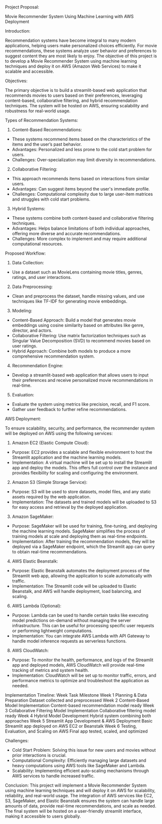 Project Proposal:
 
Movie Recommender System Using Machine Learning with AWS Deployment
 
Introduction:
 
Recommendation systems have become integral to many modern applications, helping users make personalized choices efficiently. For movie recommendations, these systems analyze user behavior and preferences to suggest content they are most likely to enjoy. The objective of this project is to develop a Movie Recommender System using machine learning techniques and deploy it on AWS (Amazon Web Services) to make it scalable and accessible.
 
 
 
Objectives:
 
The primary objective is to build a streamlit-based web application that recommends movies to users based on their preferences, leveraging content-based, collaborative filtering, and hybrid recommendation techniques. The system will be hosted on AWS, ensuring scalability and robustness for real-world usage.
 
Types of Recommendation Systems:
 
1. Content-Based Recommendations:
  - These systems recommend items based on the characteristics of the items and the user’s past behavior.
  - Advantages: Personalized and less prone to the cold start problem for users.
  - Challenges: Over-specialization may limit diversity in recommendations.
 
2. Collaborative Filtering:
  - This approach recommends items based on interactions from similar users.
  - Advantages: Can suggest items beyond the user's immediate profile.
  - Challenges: Computational complexity due to large user-item matrices and struggles with cold start problems.
 
3. Hybrid Systems:
  - These systems combine both content-based and collaborative filtering techniques.
  - Advantages: Helps balance limitations of both individual approaches, offering more diverse and accurate recommendations.
  - Challenges: More complex to implement and may require additional computational resources.
 
Proposed Workflow:
 
1. Data Collection:
  - Use a dataset such as MovieLens containing movie titles, genres, ratings, and user interactions.
 
2. Data Preprocessing:
  - Clean and preprocess the dataset, handle missing values, and use techniques like TF-IDF for generating movie embeddings.
 
3. Modeling:
  - Content-Based Approach: Build a model that generates movie embeddings using cosine similarity based on attributes like genre, director, and actors.
  - Collaborative Filtering: Use matrix factorization techniques such as Singular Value Decomposition (SVD) to recommend movies based on user ratings.
  - Hybrid Approach: Combine both models to produce a more comprehensive recommendation system.
 
4. Recommendation Engine:
  - Develop a streamlit-based web application that allows users to input their preferences and receive personalized movie recommendations in real-time.
 
5. Evaluation:
  - Evaluate the system using metrics like precision, recall, and F1 score.
  - Gather user feedback to further refine recommendations.
 
AWS Deployment:
 
To ensure scalability, security, and performance, the recommender system will be deployed on AWS using the following services:
 
1. Amazon EC2 (Elastic Compute Cloud):
  - Purpose: EC2 provides a scalable and flexible environment to host the Streamlit application and the machine learning models.
  - Implementation: A virtual machine will be set up to install the Streamlit app and deploy the models. This offers full control over the instance and provides flexibility for scaling and configuring the environment.
 
2. Amazon S3 (Simple Storage Service):
  - Purpose: S3 will be used to store datasets, model files, and any static assets required by the web application.
  - Implementation: The datasets and trained models will be uploaded to S3 for easy access and retrieval by the deployed application.
 
3. Amazon SageMaker:
  - Purpose: SageMaker will be used for training, fine-tuning, and deploying the machine learning models. SageMaker simplifies the process of training models at scale and deploying them as real-time endpoints.
  - Implementation: After training the recommendation models, they will be deployed via a SageMaker endpoint, which the Streamlit app can query to obtain real-time recommendations.
 
4. AWS Elastic Beanstalk:
  - Purpose: Elastic Beanstalk automates the deployment process of the Streamlit web app, allowing the application to scale automatically with traffic.
  - Implementation: The Streamlit code will be uploaded to Elastic Beanstalk, and AWS will handle deployment, load balancing, and scaling.
 
 
6. AWS Lambda (Optional):
  - Purpose: Lambda can be used to handle certain tasks like executing model predictions on-demand without managing the server infrastructure. This can be useful for processing specific user requests or performing lightweight computations.
  - Implementation: You can integrate AWS Lambda with API Gateway to handle model inference requests as serverless functions.
 
8. AWS CloudWatch:
  - Purpose: To monitor the health, performance, and logs of the Streamlit app and deployed models, AWS CloudWatch will provide real-time tracking of metrics and system health.
  - Implementation: CloudWatch will be set up to monitor traffic, errors, and performance metrics to optimize and troubleshoot the application as needed.
 
 
 
 
Implementation Timeline:
Week             Task                                              Milestone 
Week 1           Planning & Data Preparation                       Dataset collected and preprocessed
Week 2           Content-Based Model Implementation                Content-based recommendation model ready
Week 3           Collaborative Filtering Model Implementation      Collaborative filtering model ready
Week 4           Hybrid Model Development                          Hybrid system combining both approaches
Week 5           Streamlit App Development & AWS Deployment        Basic Streamlit app deployed on AWS EC2 or Beanstalk
Week 6           Testing, Evaluation, and Scaling on AWS           Final app tested, scaled, and optimized
 
 
Challenges:
 
- Cold Start Problem: Solving this issue for new users and movies without prior interactions is crucial.
- Computational Complexity: Efficiently managing large datasets and heavy computations using AWS tools like SageMaker and Lambda.
- Scalability: Implementing efficient auto-scaling mechanisms through AWS services to handle increased traffic.
 
 
Conclusion:
This project will implement a Movie Recommender System using machine learning techniques and will deploy it on AWS for scalability, reliability, and real-world usage. The integration of AWS services like EC2, S3, SageMaker, and Elastic Beanstalk ensures the system can handle large amounts of data, provide real-time recommendations, and scale as needed. The final system will be hosted on a user-friendly streamlit interface, making it accessible to users globally.